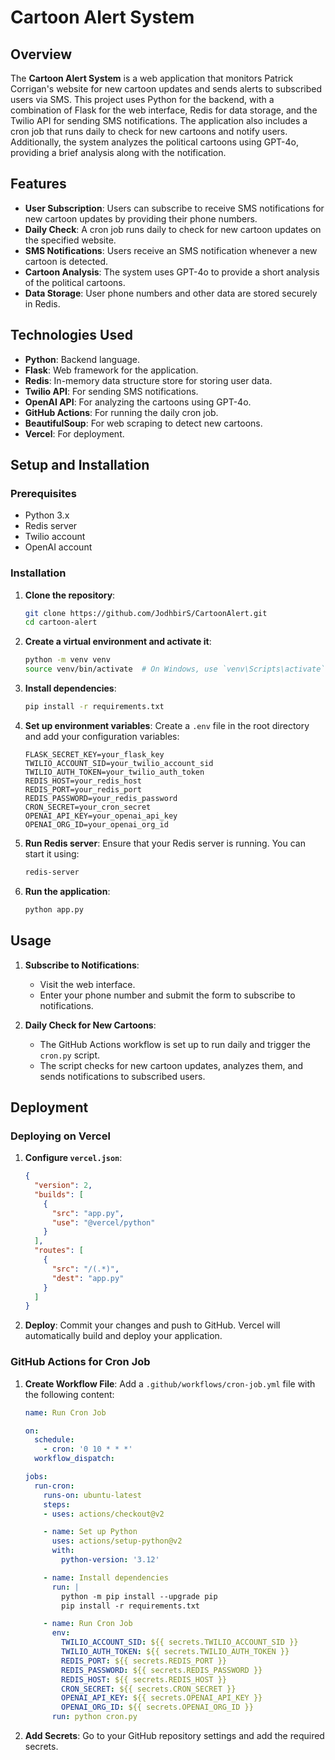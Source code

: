 # Cartoon Alert System

## Overview

The **Cartoon Alert System** is a web application that monitors Patrick Corrigan's website for new cartoon updates and sends alerts to subscribed users via SMS. This project uses Python for the backend, with a combination of Flask for the web interface, Redis for data storage, and the Twilio API for sending SMS notifications. The application also includes a cron job that runs daily to check for new cartoons and notify users. Additionally, the system analyzes the political cartoons using GPT-4o, providing a brief analysis along with the notification.

## Features

- **User Subscription**: Users can subscribe to receive SMS notifications for new cartoon updates by providing their phone numbers.
- **Daily Check**: A cron job runs daily to check for new cartoon updates on the specified website.
- **SMS Notifications**: Users receive an SMS notification whenever a new cartoon is detected.
- **Cartoon Analysis**: The system uses GPT-4o to provide a short analysis of the political cartoons.
- **Data Storage**: User phone numbers and other data are stored securely in Redis.

## Technologies Used

- **Python**: Backend language.
- **Flask**: Web framework for the application.
- **Redis**: In-memory data structure store for storing user data.
- **Twilio API**: For sending SMS notifications.
- **OpenAI API**: For analyzing the cartoons using GPT-4o.
- **GitHub Actions**: For running the daily cron job.
- **BeautifulSoup**: For web scraping to detect new cartoons.
- **Vercel**: For deployment.

## Setup and Installation

### Prerequisites

- Python 3.x
- Redis server
- Twilio account
- OpenAI account

### Installation

1. **Clone the repository**:
    ```bash
    git clone https://github.com/JodhbirS/CartoonAlert.git
    cd cartoon-alert
    ```

2. **Create a virtual environment and activate it**:
    ```bash
    python -m venv venv
    source venv/bin/activate  # On Windows, use `venv\Scripts\activate`
    ```

3. **Install dependencies**:
    ```bash
    pip install -r requirements.txt
    ```

4. **Set up environment variables**:
    Create a `.env` file in the root directory and add your configuration variables:
    ```
    FLASK_SECRET_KEY=your_flask_key
    TWILIO_ACCOUNT_SID=your_twilio_account_sid
    TWILIO_AUTH_TOKEN=your_twilio_auth_token
    REDIS_HOST=your_redis_host
    REDIS_PORT=your_redis_port
    REDIS_PASSWORD=your_redis_password
    CRON_SECRET=your_cron_secret
    OPENAI_API_KEY=your_openai_api_key
    OPENAI_ORG_ID=your_openai_org_id
    ```

5. **Run Redis server**:
    Ensure that your Redis server is running. You can start it using:
    ```bash
    redis-server
    ```

6. **Run the application**:
    ```bash
    python app.py
    ```

## Usage

1. **Subscribe to Notifications**:
    - Visit the web interface.
    - Enter your phone number and submit the form to subscribe to notifications.

2. **Daily Check for New Cartoons**:
    - The GitHub Actions workflow is set up to run daily and trigger the `cron.py` script.
    - The script checks for new cartoon updates, analyzes them, and sends notifications to subscribed users.

## Deployment

### Deploying on Vercel

1. **Configure `vercel.json`**:
    ```json
    {
      "version": 2,
      "builds": [
        {
          "src": "app.py",
          "use": "@vercel/python"
        }
      ],
      "routes": [
        {
          "src": "/(.*)",
          "dest": "app.py"
        }
      ]
    }
    ```

2. **Deploy**:
    Commit your changes and push to GitHub. Vercel will automatically build and deploy your application.

### GitHub Actions for Cron Job

1. **Create Workflow File**:
    Add a `.github/workflows/cron-job.yml` file with the following content:
    ```yaml
    name: Run Cron Job

    on:
      schedule:
        - cron: '0 10 * * *'
      workflow_dispatch:

    jobs:
      run-cron:
        runs-on: ubuntu-latest
        steps:
        - uses: actions/checkout@v2

        - name: Set up Python
          uses: actions/setup-python@v2
          with:
            python-version: '3.12'

        - name: Install dependencies
          run: |
            python -m pip install --upgrade pip
            pip install -r requirements.txt

        - name: Run Cron Job
          env:
            TWILIO_ACCOUNT_SID: ${{ secrets.TWILIO_ACCOUNT_SID }}
            TWILIO_AUTH_TOKEN: ${{ secrets.TWILIO_AUTH_TOKEN }}
            REDIS_PORT: ${{ secrets.REDIS_PORT }}
            REDIS_PASSWORD: ${{ secrets.REDIS_PASSWORD }}
            REDIS_HOST: ${{ secrets.REDIS_HOST }}
            CRON_SECRET: ${{ secrets.CRON_SECRET }}
            OPENAI_API_KEY: ${{ secrets.OPENAI_API_KEY }}
            OPENAI_ORG_ID: ${{ secrets.OPENAI_ORG_ID }}
          run: python cron.py
    ```

2. **Add Secrets**:
    Go to your GitHub repository settings and add the required secrets.
